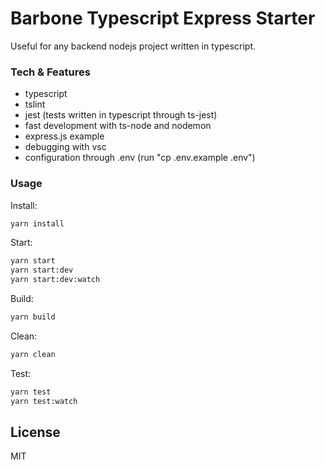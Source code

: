 # Barbone Typescript Express Starter
Useful for any backend nodejs project written in typescript.

### Tech & Features
- typescript
- tslint
- jest (tests written in typescript through ts-jest)
- fast development with ts-node and nodemon
- express.js example
- debugging with vsc
- configuration through .env (run "cp .env.example .env")

### Usage
Install:
```sh
yarn install
```

Start:
```sh
yarn start
yarn start:dev
yarn start:dev:watch
```

Build:
```sh
yarn build
```

Clean:
```sh
yarn clean
```

Test:
```sh
yarn test
yarn test:watch
```


License
----

MIT
